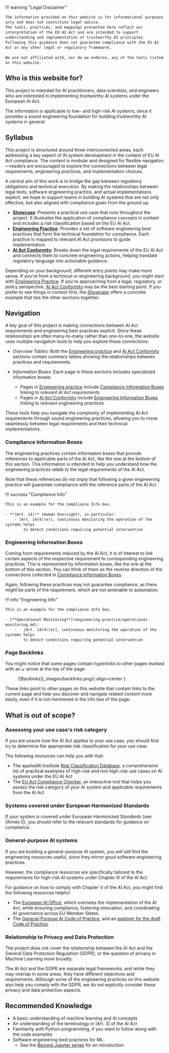 !!! warning "Legal Disclaimer"

    The information provided on this website is for informational purposes only and does not constitute legal advice.
    The tools, practices, and mappings presented here reflect our interpretation of the EU AI Act and are intended to support understanding and implementation of trustworthy AI principles.
    Following this guidance does not guarantee compliance with the EU AI Act or any other legal or regulatory framework.

    We are not affiliated with, nor do we endorse, any of the tools listed on this website.

## Who is this website for?

This project is intended for AI practitioners, data scientists, and engineers who are interested in implementing trustworthy AI systems under the European AI Act.

The information is applicable to low- and high-risk AI systems, since it provides a sound engineering foundation for building trustworthy AI systems in general.

## Syllabus

This project is structured around three interconnected areas, each addressing a key aspect of AI system development in the context of EU AI Act compliance. The content is modular and designed for flexible navigation—readers are encouraged to explore the connections between legal requirements, engineering practices, and implementation choices.

A central aim of this work is to bridge the gap between regulatory obligations and technical execution. By making the relationships between legal texts, software engineering practice, and actual implementations explicit, we hope to support teams in building AI systems that are not only effective, but also aligned with compliance goals from the ground up.

-   [**Showcase**](showcase/index.md): Presents a practical use case that runs throughout the project. It illustrates the application of compliance concepts in context and includes a risk classification based on the EU AI Act.
-   [**Engineering Practice**](engineering-practice/index.md): Provides a set of software engineering best practices that form the technical foundation for compliance. Each practice is mapped to relevant AI Act provisions to guide implementation.
-   [**AI Act Conformity**](conformity/index.md): Breaks down the legal requirements of the EU AI Act and connects them to concrete engineering actions, helping translate regulatory language into actionable guidance.

Depending on your background, different entry points may make more sense.
If you're from a technical or engineering background, you might start with [Engineering Practice](engineering-practice/index.md). If you're approaching from a legal, regulatory, or policy perspective, [AI Act Conformity](conformity/index.md) may be the best starting point.
If you prefer to see things in context first, the [Showcase](showcase/index.md) offers a concrete example that ties the other sections together.

## Navigation

A key goal of this project is making connections between AI Act requirements and engineering best practices explicit.
Since these relationships are often many-to-many rather than one-to-one, the website uses multiple navigation tools to help you explore these connections:

-   _Overview Tables_: Both the [Engineering practice](engineering-practice/index.md) and [AI Act Conformity](conformity/index.md) sections contain summary tables showing the relationships between practices and requirements.

-   _Information Boxes_: Each page in these sections includes specialized information boxes:
    -   Pages in [Engineering practice](engineering-practice/index.md) include [Compliance Information Boxes](#compliance-information-boxes) linking to _relevant AI Act requirements_
    -   Pages in [AI Act Conformity](conformity/index.md) include [Engineering Information Boxes](#engineering-information-boxes) linking to _relevant engineering practices_

These tools help you navigate the complexity of implementing AI Act requirements through sound engineering practices, allowing you to move seamlessly between legal requirements and their technical implementations.

### Compliance Information Boxes

The engineering practices contain information boxes that provide references to applicable parts of the AI Act, like the one at the bottom of this section.
This information is intended to help you understand how the engineering practices relate to the legal requirements of the AI Act.

Note that these references do not imply that following a given engineering practice will guarantee compliance with the reference parts of the AI Act.

!!! success "Compliance Info"

    This is an example for the Compliance Info box.

    - **|Art. 14|** (Human Oversight), in particular:
        - |Art. 14(4)(e)|, continuous monitoring the operation of the systems helps
            to detect conditions requiring potential intervention

### Engineering Information Boxes

Coming from requirements induced by the AI Act, it is of interest to link
certain aspects of the respective requirement to corresponding engineering practices.
This is represented by information boxes, like the one at the bottom of this section.
You can think of them as the reverse direction of the connections collected
in [Compliance Information Boxes](#compliance-information-boxes).

Again, following these practices may not guarantee compliance, as there might be
parts of the requirement, which are not amenable to automation.

!!! info "Engineering Info"

    This is an example for the Compliance Info box.

    - [**Operational Monitoring**](engineering-practice/operational-monitoring.md):
        -   |Art. 14(4)(e)|, continuous monitoring the operation of the systems helps
            to detect conditions requiring potential intervention

### Page Backlinks

You might notice that some pages contain hyperlinks to other pages marked with an <em>↙</em> arrow at the top of the page:

<figure markdown="span">
![Backlinks](_images/backlinks.png){ align=center }
</figure>

These links point to other pages on this website that contain links to the current page and help you discover and navigate related content more easily, even if it is not mentioned in the info box of the page.

## What is out of scope?

### Assessing your use case's risk category

If you are unsure how the AI Act applies to your use case, you should first try to determine the appropriate risk classification for your use case.

The following resources can help you with that:

-   The appliedAI Institute [Risk Classification Database](https://www.appliedai-institute.de/en/risk-classification-database), a comprehensive list of practical examples of high-risk and non high-risk use cases on AI systems under the EU AI Act
-   The [EU Act Compliance Checker](https://artificialintelligenceact.eu/assessment/eu-ai-act-compliance-checker/), an interactive tool that helps you assess the risk category of your AI system and applicable requirements from the AI Act

### Systems covered under European Harmonized Standards

If your system is covered under European Harmonized Standards (see |Annex I|), you should refer to the relevant standards for guidance on compliance.

### General-purpose AI systems

If you are building a general-purpose AI system, you will still find the engineering resources useful, since they mirror good software engineering practices.

However, the compliance resources are specifically tailored to the requirements for high-risk AI systems under Chapter III of the AI Act.

For guidance on how to comply with Chapter V of the AI Act, you might find the following resources helpful:

-   The [European AI Office](https://digital-strategy.ec.europa.eu/en/policies/ai-office), which oversees the implementation of the AI Act, while ensuring compliance, fostering innovation, and coordinating AI governance across EU Member States.
-   The [General-Purpose AI Code of Practice](https://digital-strategy.ec.europa.eu/en/policies/ai-code-practice), and an [explorer for the draft Code of Practice](https://code-of-practice.ai).

### Relationship to Privacy and Data Protection

The project does not cover the relationship between the AI Act and the General Data Protection Regulation (GDPR), or the question of privacy in Machine Learning more broadly.

The AI Act and the GDPR are separate legal frameworks, and while they may overlap in some areas, they have different objectives and requirements.
Although some of the engineering practices on this website also help you comply with the GDPR, we do not explicitly consider these privacy and data protection aspects.

## Recommended Knowledge

-   A basic understanding of machine learning and AI concepts
-   An understanding of the terminology in |Art. 3| of the AI Act
-   Familiarity with Python programming, if you want to follow along with the code examples
-   Software engineering best practices for ML:
    -   See the [Beyond Jupyter series](https://transferlab.ai/trainings/beyond-jupyter/) for an introduction
